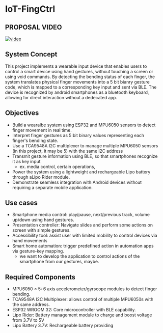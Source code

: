 # IoT-FingCtrl
## PROPOSAL VIDEO
[![video](https://img.youtube.com/vi/q_JButZIfpA/hqdefault.jpg)](https://www.youtube.com/watch?v=q_JButZIfpA)

## System Concept 
This project implements a wearable input device that enables users to control a smart device using hand gestures, without touching a screen or using void commands.
By detecting the bending status of each finger, the system translates physical finger movements into a 5 bit bianry gesture code, which is mapped to a corresponding key input and sent via BLE.
The device is recognized by android smartphones as a bluetooth keyboard, allowing for direct interaction without a dedecated app.

## Objectives
- Build a wearalbe system using ESP32 and MPU6050 sensors to detect finger movement in real time.
- Interpret finger gestures as 5 bit binary values representing each finger's bending state.
- Use a TCA9548A I2C multiplexer to manage multiple MPU6050 sensors (in this project, it may be 5) with the same I2C address
- Transmit gesture information using BLE, so that smartphones recognize it as key input
	- ex. media control, certain operations, 
- Power the system using a lightweight and rechargeable Lipo battery through aLipo Rider module.
- Demonstrate seamless integration with Android devices without requiring a separate mobile application.

## Use cases 
- Smartphone media control: play/pause, next/previous track, volume up/down using hand gestures.
- Presentation controller: Navigate slides and perform some actions on screen with simple gestures.
- Accessibility tool: assist user with limited mobility to control devices via hand movements
- Smart home automation: trigger predefined action in automation apps via gesture-key mapping.
	- we want to develop the application to control actions of the smartphone from our gestures, maybe.

## Required Components
- MPU6050  $\times$ 5: 6 axis accelerometer/gyrscope modules to detect finger bending.
- TCA9548A I2C Multiplexer: allows control of multiple MPU6050s with the same address.
- ESP32 WROOM 32: Core microcontroller with BLE capability.
- Lipo Rider: Battery management module to charge and boost voltage from 3.7V to 5V
- Lipo Battery 3.7V: Rechargeable battery providing  
